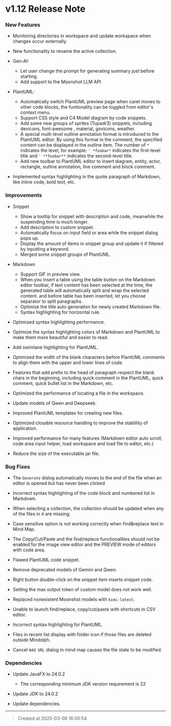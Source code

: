 # v1.12 Release Note 

### New Features

* Monitoring directories in workspace and update workspace when changes occur externally.

* New functionality to rename the active collection.   

* Gen-AI: 
	* Let user change the prompt for generating summary just before starting.
	* Add support to the Moonshot LLM API. 

* PlantUML: 
	* Automatically switch PlantUML preview page when caret moves to other code blocks, the funtionality can be toggled from editor's context menu.
	* Support CSS style and C4 Model diagram by code snippets.
	* Add some new groups of sprites (Tupadr3) snippets, including devicons, font-awesome , material, govicons, weather.
	* A special multi-level outline annotation format is introduced to the PlantUML editor. By using this format in the comment, the specified content can be displayed in the outline item. The number of `*` indicates the level, for example: `' *foobar*` indicates the first-level title and `' **foobar**` indicates the second-level title.
	* Add new toolbar to PlantUML editor to insert diagram, entity, actor, rectangle, outline annotation, line comment and block comment.  

* Implemented syntax highlighting in the quote paragraph of Markdown, like inline code, bold text, etc.

### Improvements

* Snippet
	* Show a tooltip for snippet with description and code,  meanwhile the suspending time is much longer.
	* Add description to custom snippet.
	* Automatically focus on input field or area while the snippet dialog pops up.
	* Display the amount of items in snippet group and update it if filtered by inputting a keyword.
	* Merged some snippet groups of PlantUML.

* Markdown
	* Support GIF in preview view.  
	* When you insert a table using the table button on the Markdown editor toolbar, if text content has been selected at the time, the generated table will automatically split and wrap the selected content. and before table has been inserted, let you choose separator to split paragraphs.
	* Optimize the title auto generation for newly created Markdown file. 
	* Syntax highlighting for horizontal rule.

* Optimized syntax highlighting performance.

* Optimize the syntax highlighting colors of Markdown and PlantUML to make them more beautiful and easier to read. 

* Add swimlane highlighting for PlantUML.

* Optimized the width of the blank characters before PlantUML comments to align them with the upper and lower lines of code.

* Features that add prefix to the head of paragraph respect the blank chars in the beginning, including quick comment in the PlantUML, quick comment, quick bullet list in the Markdown, etc.

* Optimized the performance of locating a file in the workspace.  

* Update models of Qwen and Deepseek.

* Improved PlantUML templates for creating new files. 

* Optimized closable resource handling to improve the stablility of application.

* Improved performance for many features (Markdown editor auto scroll, code area input helper, load workspace and load file to editor, etc.) 

* Reduce the size of the executable jar file.

### Bug Fixes
* The `Generate` dialog automatically moves to the end of the file when an editor is opened but has never been clicked

* Incorrect syntax highlighting of the code block and numbered list in Markdown.

* When selecting a collection, the collection should be updated when any of the files in it are missing.

* Case sensitive option is not working correctly when find&replace text in Mind Map. 

* The Copy/Cut/Paste and the find/replace functionalities should not be enabled for the image view editor and the PREVIEW mode of editors with code area. 

* Flawed PlantUML code snippet.

* Remove deprecated models of Gemini and Qwen.

* Right button double-click on the snippet item inserts snippet code.

* Setting the max output token of custom model does not work well.   

* Replaced nonexistent Moonshot models with `kimi-latest`.

* Unable to launch find/replace, copy/cut/paste with shortcuts in CSV editor.

* Incorrect syntax highlighting for PlantUML.

* Files in recent list display with folder icon if those files are deleted outside Mindolph.

* Cancel `Add URL` dialog in mind map causes the file state to be modified.

### Dependencies

* Update JavaFX to 24.0.2
	* The corresponding minimum JDK version requirement is 22

* Update JDK to 24.0.2

* Update dependencies.

---
> Created at 2025-03-08 16:00:54
